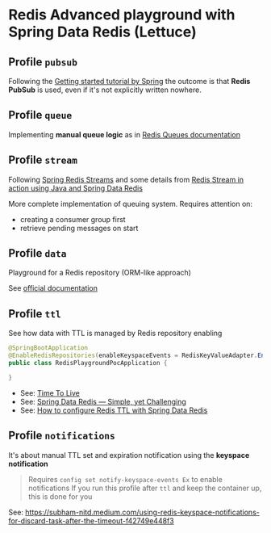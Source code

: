 # Redis Advanced playground with Spring Data Redis (Lettuce)

## Profile `pubsub`

Following the [Getting started tutorial by Spring](https://spring.io/guides/gs/messaging-redis)
the outcome is that **Redis PubSub** is used, even if it's not explicitly written nowhere.

## Profile `queue`

Implementing **manual queue logic** as in [Redis Queues documentation](https://redis.io/glossary/redis-queue/)

## Profile `stream`

Following [Spring Redis Streams](https://docs.spring.io/spring-data/redis/reference/redis/redis-streams.html#redis.streams.receive.containers)
and some details from [Redis Stream in action using Java and Spring Data Redis](https://medium.com/@amitptl.in/redis-stream-in-action-using-java-and-spring-data-redis-a73257f9a281)

More complete implementation of queuing system. Requires attention on:

* creating a consumer group first
* retrieve pending messages on start

## Profile `data`

Playground for a Redis repository (ORM-like approach)

See [official documentation](https://redis.io/learn/develop/java/redis-and-spring-course)

## Profile `ttl`

See how data with TTL is managed by Redis repository enabling

```java
@SpringBootApplication
@EnableRedisRepositories(enableKeyspaceEvents = RedisKeyValueAdapter.EnableKeyspaceEvents.ON_STARTUP)
public class RedisPlaygroundPocApplication {

}
```

* See: [Time To Live](https://docs.spring.io/spring-data/redis/reference/redis/redis-repositories/expirations.html)
* See: [Spring Data Redis — Simple, yet Challenging](https://europace.de/spring-data-redis-simple-yet-challenging/)
* See: [How to configure Redis TTL with Spring Data Redis](https://www.baeldung.com/spring-data-redis-ttl#redis-key-expiration-event)

## Profile `notifications`

It's about manual TTL set and expiration notification using the **keyspace notification**

> Requires `config set notify-keyspace-events Ex` to enable notifications
> If you run this profile after `ttl` and keep the container up, this is done for you

See: https://subham-nitd.medium.com/using-redis-keyspace-notifications-for-discard-task-after-the-timeout-f42749e448f3